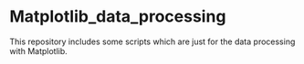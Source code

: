 # Matplotlib_data_processing
This repository includes some scripts which are just for the data processing with Matplotlib.
